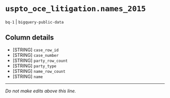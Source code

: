 # `uspto_oce_litigation.names_2015`
`bq-1` | `bigquery-public-data`

## Column details
* [STRING]    `case_row_id`
* [STRING]    `case_number`
* [STRING]    `party_row_count`
* [STRING]    `party_type`
* [STRING]    `name_row_count`
* [STRING]    `name`

-------------------------------------------------------------------------------
*Do not make edits above this line.*
